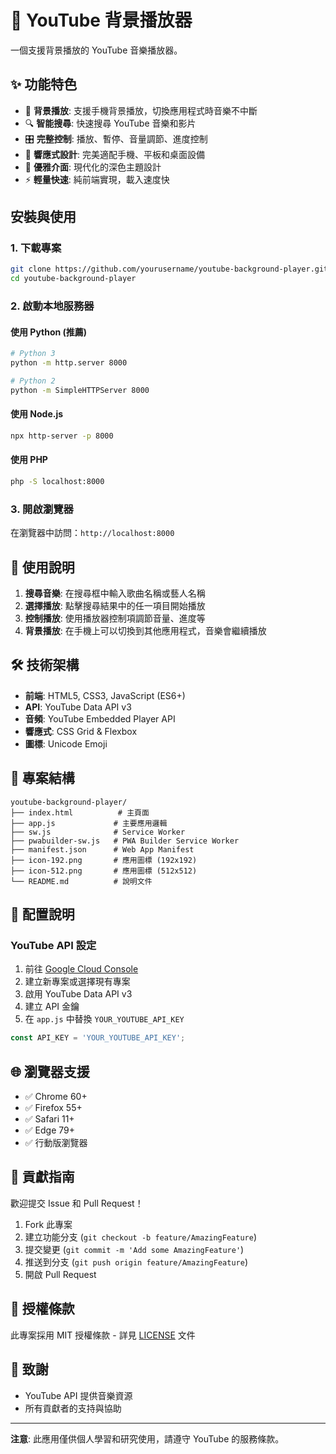 # 🎵 YouTube 背景播放器

一個支援背景播放的 YouTube 音樂播放器。

## ✨ 功能特色

- 🎵 **背景播放**: 支援手機背景播放，切換應用程式時音樂不中斷
- 🔍 **智能搜尋**: 快速搜尋 YouTube 音樂和影片
- 🎛️ **完整控制**: 播放、暫停、音量調節、進度控制
- 📱 **響應式設計**: 完美適配手機、平板和桌面設備
- 🌙 **優雅介面**: 現代化的深色主題設計
- ⚡ **輕量快速**: 純前端實現，載入速度快

## 安裝與使用

### 1. 下載專案

```bash
git clone https://github.com/yourusername/youtube-background-player.git
cd youtube-background-player
```

### 2. 啟動本地服務器

#### 使用 Python (推薦)
```bash
# Python 3
python -m http.server 8000

# Python 2
python -m SimpleHTTPServer 8000
```

#### 使用 Node.js
```bash
npx http-server -p 8000
```

#### 使用 PHP
```bash
php -S localhost:8000
```

### 3. 開啟瀏覽器

在瀏覽器中訪問：`http://localhost:8000`

## 🎯 使用說明

1. **搜尋音樂**: 在搜尋框中輸入歌曲名稱或藝人名稱
2. **選擇播放**: 點擊搜尋結果中的任一項目開始播放
3. **控制播放**: 使用播放器控制項調節音量、進度等
4. **背景播放**: 在手機上可以切換到其他應用程式，音樂會繼續播放

## 🛠️ 技術架構

- **前端**: HTML5, CSS3, JavaScript (ES6+)
- **API**: YouTube Data API v3
- **音頻**: YouTube Embedded Player API
- **響應式**: CSS Grid & Flexbox
- **圖標**: Unicode Emoji

## 📁 專案結構

```
youtube-background-player/
├── index.html          # 主頁面
├── app.js             # 主要應用邏輯
├── sw.js              # Service Worker
├── pwabuilder-sw.js   # PWA Builder Service Worker
├── manifest.json      # Web App Manifest
├── icon-192.png       # 應用圖標 (192x192)
├── icon-512.png       # 應用圖標 (512x512)
└── README.md          # 說明文件
```

## 🔧 配置說明

### YouTube API 設定

1. 前往 [Google Cloud Console](https://console.cloud.google.com/)
2. 建立新專案或選擇現有專案
3. 啟用 YouTube Data API v3
4. 建立 API 金鑰
5. 在 `app.js` 中替換 `YOUR_YOUTUBE_API_KEY`

```javascript
const API_KEY = 'YOUR_YOUTUBE_API_KEY';
```

## 🌐 瀏覽器支援

- ✅ Chrome 60+
- ✅ Firefox 55+
- ✅ Safari 11+
- ✅ Edge 79+
- ✅ 行動版瀏覽器

## 🤝 貢獻指南

歡迎提交 Issue 和 Pull Request！

1. Fork 此專案
2. 建立功能分支 (`git checkout -b feature/AmazingFeature`)
3. 提交變更 (`git commit -m 'Add some AmazingFeature'`)
4. 推送到分支 (`git push origin feature/AmazingFeature`)
5. 開啟 Pull Request

## 📄 授權條款

此專案採用 MIT 授權條款 - 詳見 [LICENSE](LICENSE) 文件

## 🙏 致謝

- YouTube API 提供音樂資源
- 所有貢獻者的支持與協助

---

**注意**: 此應用僅供個人學習和研究使用，請遵守 YouTube 的服務條款。